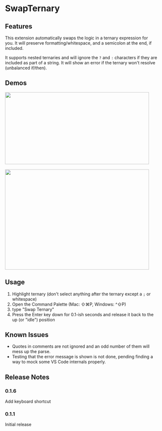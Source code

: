 # SwapTernary

## Features

This extension automatically swaps the logic in a ternary expression for you.  It will preserve formatting/whitespace, and a semicolon at the end, if included.

It supports nested ternaries and will ignore the `?` and `:` characters if they are included as part of a string.  It will show an error if the ternary won't resolve (unbalanced if/then).

## Demos

<img src="https://j.gifs.com/oV5V2L.gif" width="476" height="238"/>
<br />
<br />

<img src="https://j.gifs.com/JyoyZK.gif" width="476" height="331"/>

## Usage

1. Highlight ternary (don't select anything after the ternary except a `;` or whitespace)
2. Open the Command Palette (Mac: ⇧⌘P, Windows: ^⇧P)
3. type "Swap Ternary"
4. Press the Enter key down for 0.1-ish seconds and release it back to the up (or "idle") position

## Known Issues

- Quotes in comments are not ignored and an odd number of them will mess up the parse.
- Testing that the error message is shown is not done, pending finding a way to mock some VS Code internals properly.

## Release Notes

### 0.1.6

Add keyboard shortcut

### 0.1.1

Initial release
